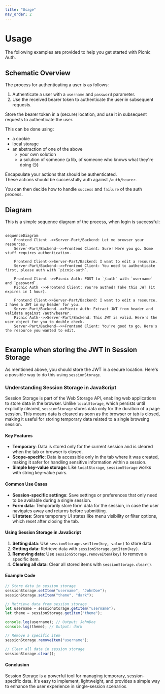 ```yaml
---
title: "Usage"
nav_order: 2
---
```


# Usage

The following examples are provided to help you get started with Picnic Auth.

## Schematic Overview

The process for authenticating a user is as follows:

1. Authenticate a user with a `username` and `password` parameter.
2. Use the received bearer token to authenticate the user in subsequent
   requests.

Store the bearer token in a (secure) location, and use it in subsequent requests
to authenticate the user.

This can be done using:

- a cookie
- local storage
- an abstraction of one of the above
  - your own solution
  - a solution of someone (a lib, of someone who knows what they're doing 😏)

Encapsulate your actions that should be authenticated.\
These actions should be successfully auth against `/auth/bearer`.

You can then decide how to handle `success` and `failure` of the auth process.

## Diagram

This is a simple sequence diagram of the process, when login is successful:

<pre>
  <code class="language-mermaid">
sequenceDiagram
    Frontend Client ->>Server-Part/Backend: Let me browser your resources.
    Server-Part/Backend-->>Frontend Client: Sure! Here you go. Some stuff requires authentication.

    Frontend Client->>Server-Part/Backend: I want to edit a resource.
    Server-Part/Backend-->>Frontend Client: You need to authenticate first, please auth with `picnic-auth`.

    Frontend Client ->>Picnic Auth: POST to `/auth` with `username` and `password`.
    Picnic Auth ->>Frontend Client: You're authed! Take this JWT (it expires in 1 hour).

    Frontend Client->>Server-Part/Backend: I want to edit a resource. I have a JWT in my header for you.
    Server-Part/Backend-->>Picnic Auth: Extract JWT from header and validate against /auth/bearer.
    Picnic Auth-->>Server-Part/Backend: This JWT is valid. Here's the user object for you to double check.
    Server-Part/Backend-->>Frontend Client: You're good to go. Here's the resource you wanted to edit.
  </code>
</pre>

## Example when storing the JWT in Session Storage

As mentioned above, you should store the JWT in a secure location. Here's a
possible way to do this using `sessionStorage`.

### Understanding Session Storage in JavaScript

Session Storage is part of the Web Storage API, enabling web applications to
store data in the browser. Unlike `localStorage`, which persists until
explicitly cleared, `sessionStorage` stores data only for the duration of a page
session. This means data is cleared as soon as the browser or tab is closed,
making it useful for storing temporary data related to a single browsing
session.

#### Key Features

- **Temporary**: Data is stored only for the current session and is cleared when
  the tab or browser is closed.
- **Scope-specific**: Data is accessible only in the tab where it was created,
  making it safer for handling sensitive information within a session.
- **Simple key-value storage**: Like `localStorage`, `sessionStorage` works with
  string key-value pairs.

#### Common Use Cases

- **Session-specific settings**: Save settings or preferences that only need to
  be available during a single session.
- **Form data**: Temporarily store form data for the session, in case the user
  navigates away and returns before submitting.
- **UI states**: Store temporary UI states like menu visibility or filter
  options, which reset after closing the tab.

#### Using Session Storage in JavaScript

1. **Setting data**: Use `sessionStorage.setItem(key, value)` to store data.
2. **Getting data**: Retrieve data with `sessionStorage.getItem(key)`.
3. **Removing data**: Use `sessionStorage.removeItem(key)` to remove a specific
   item.
4. **Clearing all data**: Clear all stored items with `sessionStorage.clear()`.

#### Example Code

```javascript
// Store data in session storage
sessionStorage.setItem("username", "JohnDoe");
sessionStorage.setItem("theme", "dark");

// Retrieve data from session storage
let username = sessionStorage.getItem("username");
let theme = sessionStorage.getItem("theme");

console.log(username); // Output: JohnDoe
console.log(theme); // Output: dark

// Remove a specific item
sessionStorage.removeItem("username");

// Clear all data in session storage
sessionStorage.clear();
```

#### Conclusion

Session Storage is a powerful tool for managing temporary, session-specific
data. It's easy to implement, lightweight, and provides a simple way to enhance
the user experience in single-session scenarios.
